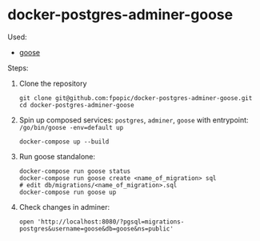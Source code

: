 # docker-postgres-adminer-goose

Used:
- [goose](https://bitbucket.org/liamstask/goose/)

Steps:
1. Clone the repository
    ```shell script
    git clone git@github.com:fpopic/docker-postgres-adminer-goose.git
    cd docker-postgres-adminer-goose
    ```

2. Spin up composed services: `postgres`, `adminer`, `goose` with entrypoint: `/go/bin/goose -env=default up`
    ```shell script
    docker-compose up --build
    ```

3. Run goose standalone:
    ```shell script
    docker-compose run goose status
    docker-compose run goose create <name_of_migration> sql
    # edit db/migrations/<name_of_migration>.sql
    docker-compose run goose up
    ```

4. Check changes in adminer:
    ```shell script
    open 'http://localhost:8080/?pgsql=migrations-postgres&username=goose&db=goose&ns=public'
    ```
